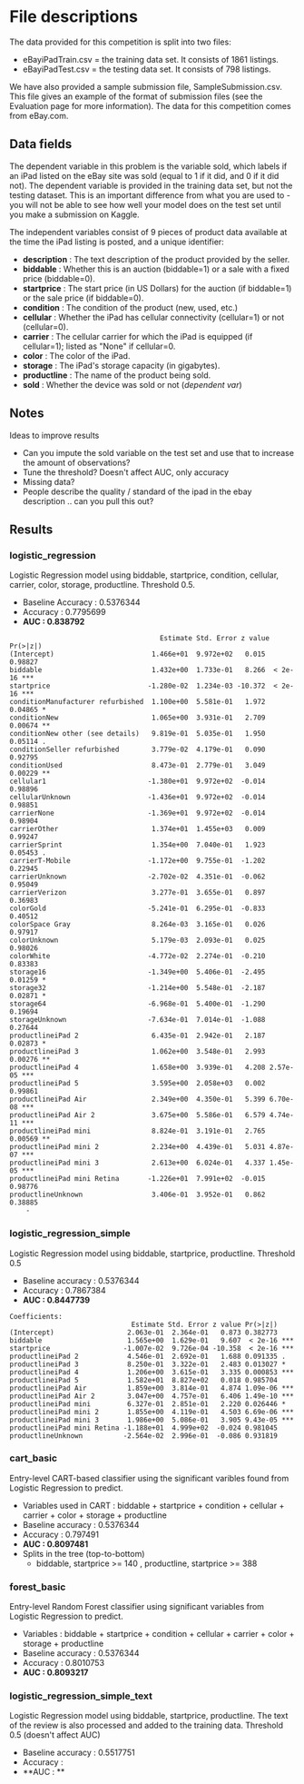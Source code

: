 # File descriptions

The data provided for this competition is split into two files:

- eBayiPadTrain.csv = the training data set. It consists of 1861 listings.
- eBayiPadTest.csv = the testing data set. It consists of 798 listings. 

We have also provided a sample submission file, SampleSubmission.csv. This file gives an example of the format of submission files (see the Evaluation page for more information). The data for this competition comes from eBay.com.

## Data fields

The dependent variable in this problem is the variable sold, which labels if an iPad listed on the eBay site was sold (equal to 1 if it did, and 0 if it did not). The dependent variable is provided in the training data set, but not the testing dataset. This is an important difference from what you are used to - you will not be able to see how well your model does on the test set until you make a submission on Kaggle.

The independent variables consist of 9 pieces of product data available at the time the iPad listing is posted, and a unique identifier:

- **description** : The text description of the product provided by the seller.
- **biddable** : Whether this is an auction (biddable=1) or a sale with a fixed price (biddable=0).
- **startprice** : The start price (in US Dollars) for the auction (if biddable=1) or the sale price (if biddable=0).
- **condition** : The condition of the product (new, used, etc.)
- **cellular** : Whether the iPad has cellular connectivity (cellular=1) or not (cellular=0).
- **carrier** : The cellular carrier for which the iPad is equipped (if cellular=1); listed as "None" if cellular=0.
- **color** : The color of the iPad.
- **storage** : The iPad's storage capacity (in gigabytes).
- **productline** : The name of the product being sold.
- **sold** : Whether the device was sold or not (*dependent var*)

## Notes
Ideas to improve results

- Can you impute the sold variable on the test set and use that to increase the amount of observations?
- Tune the threshold? Doesn't affect AUC, only accuracy
- Missing data?
- People describe the quality / standard of the ipad in the ebay description .. can you pull this out?


## Results

### logistic_regression

Logistic Regression model using biddable, startprice, condition, cellular, carrier, color, storage, productline. Threshold 0.5.

- Baseline Accuracy : 0.5376344
- Accuracy : 0.7795699
- **AUC : 0.838792**

~~~
	                                 Estimate Std. Error z value Pr(>|z|)    
(Intercept)                        1.466e+01  9.972e+02   0.015  0.98827    
biddable                           1.432e+00  1.733e-01   8.266  < 2e-16 ***
startprice                        -1.280e-02  1.234e-03 -10.372  < 2e-16 ***
conditionManufacturer refurbished  1.100e+00  5.581e-01   1.972  0.04865 *  
conditionNew                       1.065e+00  3.931e-01   2.709  0.00674 ** 
conditionNew other (see details)   9.819e-01  5.035e-01   1.950  0.05114 .  
conditionSeller refurbished        3.779e-02  4.179e-01   0.090  0.92795    
conditionUsed                      8.473e-01  2.779e-01   3.049  0.00229 ** 
cellular1                         -1.380e+01  9.972e+02  -0.014  0.98896    
cellularUnknown                   -1.436e+01  9.972e+02  -0.014  0.98851    
carrierNone                       -1.369e+01  9.972e+02  -0.014  0.98904    
carrierOther                       1.374e+01  1.455e+03   0.009  0.99247    
carrierSprint                      1.354e+00  7.040e-01   1.923  0.05453 .  
carrierT-Mobile                   -1.172e+00  9.755e-01  -1.202  0.22945    
carrierUnknown                    -2.702e-02  4.351e-01  -0.062  0.95049    
carrierVerizon                     3.277e-01  3.655e-01   0.897  0.36983    
colorGold                         -5.241e-01  6.295e-01  -0.833  0.40512    
colorSpace Gray                    8.264e-03  3.165e-01   0.026  0.97917    
colorUnknown                       5.179e-03  2.093e-01   0.025  0.98026    
colorWhite                        -4.772e-02  2.274e-01  -0.210  0.83383    
storage16                         -1.349e+00  5.406e-01  -2.495  0.01259 *  
storage32                         -1.214e+00  5.548e-01  -2.187  0.02871 *  
storage64                         -6.968e-01  5.400e-01  -1.290  0.19694    
storageUnknown                    -7.634e-01  7.014e-01  -1.088  0.27644    
productlineiPad 2                  6.435e-01  2.942e-01   2.187  0.02873 *  
productlineiPad 3                  1.062e+00  3.548e-01   2.993  0.00276 ** 
productlineiPad 4                  1.658e+00  3.939e-01   4.208 2.57e-05 ***
productlineiPad 5                  3.595e+00  2.058e+03   0.002  0.99861    
productlineiPad Air                2.349e+00  4.350e-01   5.399 6.70e-08 ***
productlineiPad Air 2              3.675e+00  5.586e-01   6.579 4.74e-11 ***
productlineiPad mini               8.824e-01  3.191e-01   2.765  0.00569 ** 
productlineiPad mini 2             2.234e+00  4.439e-01   5.031 4.87e-07 ***
productlineiPad mini 3             2.613e+00  6.024e-01   4.337 1.45e-05 ***
productlineiPad mini Retina       -1.226e+01  7.991e+02  -0.015  0.98776    
productlineUnknown                 3.406e-01  3.952e-01   0.862  0.38885    
	- 
~~~


### logistic\_regression_simple

Logistic Regression model using biddable, startprice, productline. Threshold 0.5

- Baseline accuracy : 0.5376344
- Accuracy : 0.7867384
- **AUC : 0.8447739**

~~~
Coefficients:
                              Estimate Std. Error z value Pr(>|z|)    
(Intercept)                  2.063e-01  2.364e-01   0.873 0.382773    
biddable                     1.565e+00  1.629e-01   9.607  < 2e-16 ***
startprice                  -1.007e-02  9.726e-04 -10.358  < 2e-16 ***
productlineiPad 2            4.546e-01  2.692e-01   1.688 0.091335 .  
productlineiPad 3            8.250e-01  3.322e-01   2.483 0.013027 *  
productlineiPad 4            1.206e+00  3.615e-01   3.335 0.000853 ***
productlineiPad 5            1.582e+01  8.827e+02   0.018 0.985704    
productlineiPad Air          1.859e+00  3.814e-01   4.874 1.09e-06 ***
productlineiPad Air 2        3.047e+00  4.757e-01   6.406 1.49e-10 ***
productlineiPad mini         6.327e-01  2.851e-01   2.220 0.026446 *  
productlineiPad mini 2       1.855e+00  4.119e-01   4.503 6.69e-06 ***
productlineiPad mini 3       1.986e+00  5.086e-01   3.905 9.43e-05 ***
productlineiPad mini Retina -1.188e+01  4.999e+02  -0.024 0.981045    
productlineUnknown          -2.564e-02  2.996e-01  -0.086 0.931819    
~~~

### cart_basic
Entry-level CART-based classifier using the significant varibles found from Logistic Regression to predict.

- Variables used in CART : biddable + startprice + condition + cellular + carrier + color + storage + productline
- Baseline accuracy : 0.5376344
- Accuracy : 0.797491
- **AUC : 0.8097481**
- Splits in the tree (top-to-bottom)
	- biddable, startprice >= 140 , productline, startprice >= 388

### forest_basic
Entry-level Random Forest classifier using significant variables from Logistic Regression to predict.

- Variables : biddable + startprice + condition + cellular + carrier + color + storage + productline
- Baseline accuracy : 0.5376344
- Accuracy : 0.8010753
- **AUC : 0.8093217**

### logistic\_regression_simple_text

Logistic Regression model using biddable, startprice, productline. The text of the review is also processed and added to the training data. Threshold 0.5 (doesn't affect AUC)

- Baseline accuracy : 0.5517751
- Accuracy :
- **AUC : **

~~~
~~~




